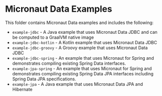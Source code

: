 # Micronaut Data Examples

This folder contains Micronaut Data examples and includes the following:

* `example-jdbc` - A Java example that uses Micronaut Data JDBC and can be computed to a GraalVM native image
* `example-jdbc-kotlin` - A Kotlin example that uses Micronaut Data JDBC
* `example-jdbc-groovy` - A Groovy example that uses Micronaut Data JDBC
* `example-jdbc-spring` - An example that uses Micronaut for Spring and demonstrates compiling existing Spring Data interfaces.
* `example-jpa-spring` - An example that uses Micronaut for Spring and demonstrates compiling existing Spring Data JPA interfaces including Spring Data JPA specifications.
* `example-jpa` - A Java example that uses Micronaut Data JPA and Hibernate